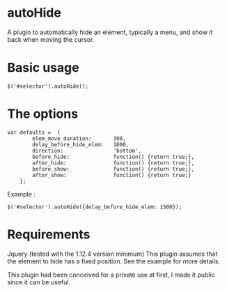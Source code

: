 # autoHide
A plugin to automatically hide an element, typically a menu, and show it back when moving the cursor.

# Basic usage
~~~~
$('#selector').autoHide();
~~~~

# The options

~~~~
var defaults =  {
        elem_move_duration:       300,
        delay_before_hide_elem:   1000,
        direction:                'bottom',
        before_hide:              function() {return true;},
        after_hide:               function() {return true;},
        before_show:              function() {return true;},
        after_show:               function() {return true;}
    };
~~~~

Example : 
~~~~
$('#selector').autoHide({delay_before_hide_elem: 1500});
~~~~

# Requirements
Jquery (tested with the 1.12.4 version minimum)
This plugin assumes that the element to hide has a fixed position. See the example for more details.

This plugin had been conceived for a private use at first, I made it public since it can be useful.
